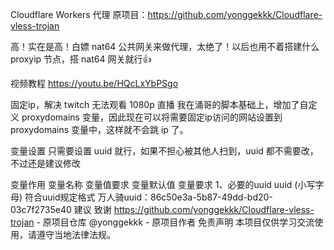 Cloudflare Workers 代理
原项目：https://github.com/yonggekkk/Cloudflare-vless-trojan

高！实在是高！白嫖 nat64 公共网关来做代理，太绝了！以后也用不着搭建什么 proxyip 节点，搭 nat64 网关就行👍

视频教程
https://youtu.be/HQcLxYbPSgo

固定ip，解决 twitch 无法观看 1080p 直播
我在涌哥的脚本基础上，增加了自定义 proxydomains 变量，因此现在可以将需要固定ip访问的网站设置到 proxydomains 变量中，这样就不会跳 ip 了。

变量设置
只需要设置 uuid 就行，如果不担心被其他人扫到，uuid 都不需要改，不过还是建议修改

变量作用	变量名称	变量值要求	变量默认值	变量要求
1、必要的uuid	uuid (小写字母)	符合uuid规定格式	万人骑uuid：86c50e3a-5b87-49dd-bd20-03c7f2735e40	建议
致谢
https://github.com/yonggekkk/Cloudflare-vless-trojan - 原项目仓库
@yonggekkk - 原项目作者
免责声明
本项目仅供学习交流使用，请遵守当地法律法规。
